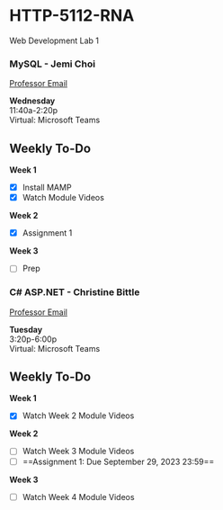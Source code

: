 # HTTP-5112-RNA

Web Development Lab 1

### MySQL - Jemi Choi

[Professor Email](mailto:jemi.choi@humber.ca)

**Wednesday**  
11:40a-2:20p  
Virtual: Microsoft Teams

## Weekly To-Do

**Week 1**
- [x] Install MAMP
- [x] Watch Module Videos

**Week 2**
- [x] Assignment 1

**Week 3**
- [ ] Prep


### C# ASP.NET - Christine Bittle

[Professor Email](mailto:christine.bittle@humber.ca)

**Tuesday**  
3:20p-6:00p  
Virtual: Microsoft Teams

## Weekly To-Do

**Week 1**
- [x] Watch Week 2 Module Videos

**Week 2**
- [ ] Watch Week 3 Module Videos
- [ ] ==Assignment 1: Due September 29, 2023 23:59==

**Week 3**
- [ ] Watch Week 4 Module Videos